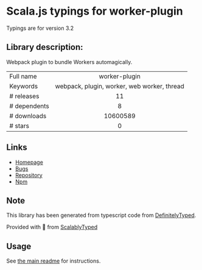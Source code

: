 
# Scala.js typings for worker-plugin

Typings are for version 3.2

## Library description:
Webpack plugin to bundle Workers automagically.

|                    |                 |
| ------------------ | :-------------: |
| Full name          | worker-plugin |
| Keywords           | webpack, plugin, worker, web worker, thread |
| # releases         | 11 |
| # dependents       | 8 |
| # downloads        | 10600589 |
| # stars            | 0 |

## Links
- [Homepage](https://github.com/GoogleChromeLabs/worker-plugin#readme)
- [Bugs](https://github.com/GoogleChromeLabs/worker-plugin/issues)
- [Repository](https://github.com/GoogleChromeLabs/worker-plugin)
- [Npm](https://www.npmjs.com/package/worker-plugin)
    


## Note
This library has been generated from typescript code from [DefinitelyTyped](https://definitelytyped.org).

Provided with :purple_heart: from [ScalablyTyped](https://github.com/oyvindberg/ScalablyTyped)

## Usage
See [the main readme](../../readme.md) for instructions.


